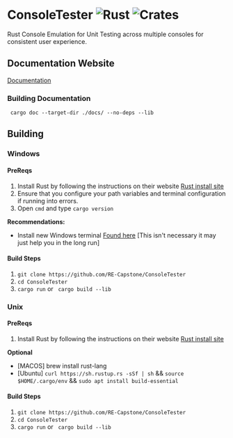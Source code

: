 # ConsoleTester ![Rust](https://github.com/RE-Capstone/ConsoleTester/workflows/Rust/badge.svg) ![Crates](https://img.shields.io/crates/v/console_tester.svg)
Rust Console Emulation for Unit Testing across multiple consoles for consistent user experience.

## Documentation Website

[Documentation](https://re-capstone.github.io/ConsoleTester/)

### Building Documentation

` cargo doc --target-dir ./docs/ --no-deps --lib`

## Building

### Windows

#### PreReqs

1. Install Rust by following the instructions on their website [Rust install site](https://www.rust-lang.org/tools/install)
2. Ensure that you configure your path variables and terminal configuration if running into errors.
3. Open ` cmd ` and type ` cargo version `

**Recommendations:**
- Install new Windows terminal [Found here](https://github.com/microsoft/terminal) [This isn't necessary it may just help you in the long run]

#### Build Steps

1. ` git clone https://github.com/RE-Capstone/ConsoleTester `
2. ` cd ConsoleTester `
3. ` cargo run ` or ` cargo build --lib`


### Unix

#### PreReqs

1. Install Rust by following the instructions on their website [Rust install site](https://www.rust-lang.org/tools/install)

**Optional**
- [MACOS] brew install rust-lang
- [Ubuntu] ` curl https://sh.rustup.rs -sSf | sh ` && ` source $HOME/.cargo/env ` && ` sudo apt install build-essential `

#### Build Steps

1. ` git clone https://github.com/RE-Capstone/ConsoleTester `
2. ` cd ConsoleTester `
3. ` cargo run ` or ` cargo build --lib`
